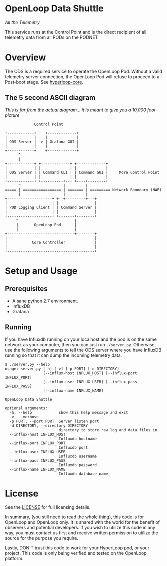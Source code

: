 # OpenLoop Data Shuttle

_All the Telemetry_

This service runs at the Control Point and is the direct recipient of all
telemetry data from all PODs on the PODNET

# Overview

The ODS is a required service to operate the OpenLoop Pod. Without a valid
telemetry server connection, the OpenLoop Pod will refuse to proceed to a
Post-boot stage.  See
[hyperloop-core](https://github.com/openloopalliance/hyperloop-core).

## The 5 second ASCII diagram

_This is far from the actual diagram... it is meant to give you a 10,000 foot
picture_

```
             Control Point

+------------+    +-------------+
|            |    |             |
| ODS Server | -> | Grafana GUI |
|            |    |             |
+------------+    +-------------+
      ^
      |
+------------+ +-------------+ +-------------+
|            | |             | |             |
| ODS Server | | Command CLI | | Command GUI |     More Control Point
|            | |             | |             |
+------------+ +----------+--+ +----+--------+
      ^                   |         |
===== | ================= | ======= | ========= Network Boundary (NAP)
      |                   |         |
+--------------------+ +--+---------+---+
|                    | |                |
| POD Logging Client | | Command Server |
|                    | |                |
+--------------------+ +-------+--------+
     ^                         |
     |       OpenLoop Pod      |
     |                         |
+------------------------------+--------+
|                                       |
|           Core Controller             |
|                                       |
+---------------------------------------+
```

# Setup and Usage

## Prerequisites

* A sane python 2.7 environment.
* InfluxDB
* Grafana

## Running

If you have Influxdb running on your localhost and the pod is on the same
network as your computer, then you can just run `./server.py`.  Otherwise,
use the following arguments to tell the ODS server where you have InfluxDB
running so that it can dump the incoming telemetry data.

```
$ ./server.py --help
usage: server.py [-h] [-v] [-p PORT] [-d DIRECTORY]
                 [--influx-host INFLUX_HOST] [--influx-port INFLUX_PORT]
                 [--influx-user INFLUX_USER] [--influx-pass INFLUX_PASS]
                 [--influx-name INFLUX_NAME]

OpenLoop Data Shuttle

optional arguments:
  -h, --help            show this help message and exit
  -v, --verbose
  -p PORT, --port PORT  Server listen port
  -d DIRECTORY, --directory DIRECTORY
                        directory to store raw log and data files in
  --influx-host INFLUX_HOST
                        Influxdb hostname
  --influx-port INFLUX_PORT
                        Influxdb port
  --influx-user INFLUX_USER
                        Influxdb username
  --influx-pass INFLUX_PASS
                        Influxdb password
  --influx-name INFLUX_NAME
                        Influxdb database name
```

# License

See the [LICENSE](LICENSE) for full licensing details.

In summary, (you still need to read the whole thing), this code is for
OpenLoop and OpenLoop only. It is shared with the world for the benefit of
observers and potential developers. If you wish to utilize this code in any
way, you must contact us first and receive written permission to utilize the
source for the purpose you require.

Lastly, DON'T trust this code to work for your HyperLoop pod, or your project.
This code is only being verified and tested on the OpenLoop platform.

